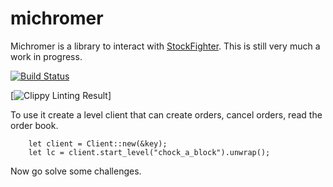 # michromer

Michromer is a library to interact with [StockFighter](https://www.stockfighter.io). This is still very much a work in progress.

[![Build Status](https://travis-ci.org/elliottneilclark/michromer.svg?branch=master)](https://travis-ci.org/elliottneilclark/michromer)

[![Clippy Linting Result](https://clippy.bashy.io/github/elliottneilclark/michromer/master/badge.svg)]


To use it create a level client that can create orders, cancel orders, read the order book.
```
    let client = Client::new(&key);
    let lc = client.start_level("chock_a_block").unwrap();
```

Now go solve some challenges.
